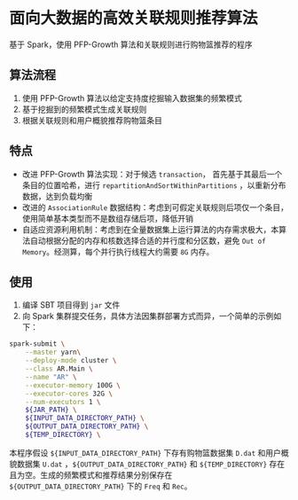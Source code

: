 # 面向大数据的高效关联规则推荐算法

基于 Spark，使用 PFP-Growth 算法和关联规则进行购物篮推荐的程序

## 算法流程

1. 使用 PFP-Growth 算法以给定支持度挖掘输入数据集的频繁模式
2. 基于挖掘到的频繁模式生成关联规则
3. 根据关联规则和用户概貌推荐购物篮条目

## 特点

- 改进 PFP-Growth 算法实现：对于候选 `transaction`， 首先基于其最后一个条目的位置哈希，进行 `repartitionAndSortWithinPartitions` ，以重新分布数据，达到负载均衡
- 改进的 `AssociationRule` 数据结构：考虑到可假定关联规则后项仅一个条目，使用简单基本类型而不是数组存储后项，降低开销
- 自适应资源利用机制：考虑到在全量数据集上运行算法的内存需求极大，本算法自动根据分配的内存和核数选择合适的并行度和分区数，避免 `Out of Memory`。经测算，每个并行执行线程大约需要 `8G` 内存。

## 使用

1. 编译 SBT 项目得到 `jar` 文件
2. 向 Spark 集群提交任务，具体方法因集群部署方式而异，一个简单的示例如下：

```bash
spark-submit \
	--master yarn\
	--deploy-mode cluster \
	--class AR.Main \
	--name "AR" \
	--executor-memory 100G \
	--executor-cores 32G \
	--num-executors 1 \
	${JAR_PATH} \
	${INPUT_DATA_DIRECTORY_PATH} \
	${OUTPUT_DATA_DIRECTORY_PATH} \
	${TEMP_DIRECTORY} \
```

本程序假设 `${INPUT_DATA_DIRECTORY_PATH}` 下存有购物篮数据集 `D.dat` 和用户概貌数据集 `U.dat` ，`${OUTPUT_DATA_DIRECTORY_PATH}` 和 `${TEMP_DIRECTORY}` 存在且为空。生成的频繁模式和推荐结果分别保存在 `${OUTPUT_DATA_DIRECTORY_PATH}` 下的 `Freq` 和 `Rec`。